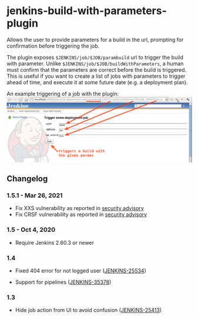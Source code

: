 jenkins-build-with-parameters-plugin
====================================

Allows the user to provide parameters for a build in the url, prompting for confirmation before triggering the job.

The plugin exposes `$JENKINS/job/$JOB/parambuild` url to trigger the build with parameter.
Unlike `$JENKINS/job/$JOB/buildWithParameters`, a human must confirm that the parameters are correct before the build is triggered.
This is useful if you want to create a list of jobs with parameters to trigger ahead of time, and execute it at some future date (e.g. a deployment plan).

An example triggering of a job with the plugin:  
![](example_screenshot.png)

## Changelog
### 1.5.1 - Mar 26, 2021

- Fix XXS vulnerability as reported in [security advisory](https://www.jenkins.io/security/advisory/2021-03-30/#SECURITY-2231)
- Fix CRSF vulnerability as reported in [security advisory](https://www.jenkins.io/security/advisory/2021-03-30/#SECURITY-2257)

### 1.5 - Oct 4, 2020

- Require Jenkins 2.60.3 or newer

### 1.4

-   Fixed 404 error for not logged user
    ([JENKINS-25534](https://issues.jenkins-ci.org/browse/JENKINS-25534))

-   Support for pipelines
    ([JENKINS-35378](https://issues.jenkins-ci.org/browse/JENKINS-35378))

### 1.3

-   Hide job action from UI to avoid confusion
    ([JENKINS-25413](https://issues.jenkins-ci.org/browse/JENKINS-25413))